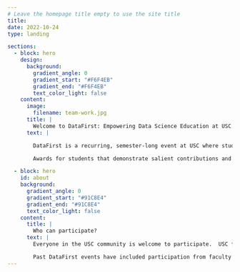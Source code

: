 ```yaml
---
# Leave the homepage title empty to use the site title
title:
date: 2022-10-24
type: landing

sections:
  - block: hero
    design:
      background:
        gradient_angle: 0
        gradient_start: "#F6F4EB"
        gradient_end: "#F6F4EB"
        text_color_light: false
    content:
      image:
        filename: team-work.jpg
      title: |
        Welcome to DataFirst: Empowering Data Science Education at USC
      text: |

        DataFirst is a recurring, semester-long event at USC where students from different backgrounds and programs get hands-on experience in real projects involving data science. DataFirst focuses on projects proposed by USC faculty and researchers, often combining faculty and students in data science as well as in other disciplines.

        Awards for students that demonstrate salient contributions and unique skills are given when the final DataFirst project presentations take place at the end of the semester.

  - block: hero
    id: about
    background:
      gradient_angle: 0
      gradient_start: "#91C8E4"
      gradient_end: "#91C8E4"
      text_color_light: false
    content:
      title: |
        Who can participate?
      text: |
        Everyone in the USC community is welcome to participate.  USC faculty and researchers can submit project proposals. Students can join the kick-off event at the beginning of the semester and learn more about it.

        Past DataFirst events have included participation from faculty and students from a diverse range of departments and specializations, from journalism and communications to biology and social work. Students have a chance to learn how to incorporate the different aspects of data science into their academic projects.
---
```

